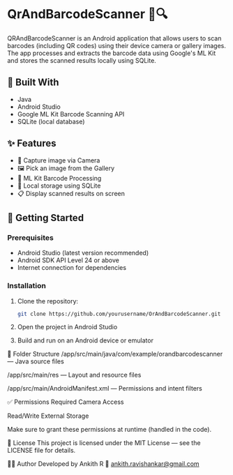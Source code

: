 # QrAndBarcodeScanner 📱🔍

QRAndBarcodeScanner is an Android application that allows users to scan barcodes (including QR codes) using their device camera or gallery images. The app processes and extracts the barcode data using Google's ML Kit and stores the scanned results locally using SQLite.

## 🔧 Built With
- Java
- Android Studio
- Google ML Kit Barcode Scanning API
- SQLite (local database)

## ✨ Features
- 📸 Capture image via Camera
- 🖼️ Pick an image from the Gallery
- 🧠 ML Kit Barcode Processing
- 💾 Local storage using SQLite
- 📋 Display scanned results on screen

## 🚀 Getting Started

### Prerequisites
- Android Studio (latest version recommended)
- Android SDK API Level 24 or above
- Internet connection for dependencies

### Installation
1. Clone the repository:
   ```bash
   git clone https://github.com/yourusername/OrAndBarcodeScanner.git
2. Open the project in Android Studio

3. Build and run on an Android device or emulator

📂 Folder Structure
/app/src/main/java/com/example/orandbarcodescanner — Java source files

/app/src/main/res — Layout and resource files

/app/src/main/AndroidManifest.xml — Permissions and intent filters

✅ Permissions Required
Camera Access

Read/Write External Storage

Make sure to grant these permissions at runtime (handled in the code).

📄 License
This project is licensed under the MIT License — see the LICENSE file for details.

🙋‍♂️ Author
Developed by Ankith R
📧 ankith.ravishankar@gmail.com
